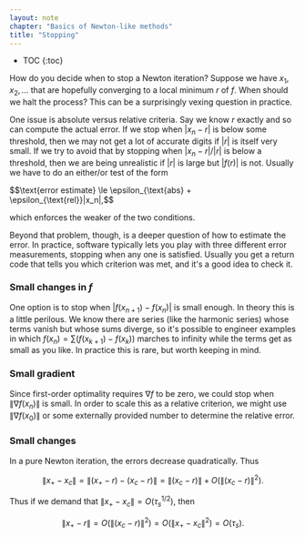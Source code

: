 ```yaml
---
layout: note
chapter: "Basics of Newton-like methods"
title: "Stopping"
---
```

* TOC
{:toc}

How do you decide when to stop a Newton iteration? Suppose we have $x_1,x_2,\ldots$ that are hopefully converging to a local minimum $r$ of $f$. When should we halt the process? This can be a surprisingly vexing question in practice.

One issue is absolute versus relative criteria. Say we know $r$ exactly and so can compute the actual error. If we stop when $|x_n-r|$ is below some threshold, then we may not get a lot of accurate digits if $|r|$ is itself very small. If we try to avoid that by stopping when $|x_n-r|/|r|$ is below a threshold, then we are being unrealistic if $|r|$ is large but $|f(r)|$ is not. Usually we have to do an either/or test of the form

$$\text{error estimate} \le \epsilon_{\text{abs} + \epsilon_{\text{rel}}|x_n|,$$

which enforces the weaker of the two conditions. 

Beyond that problem, though, is a deeper question of how to estimate the error. In practice, software typically lets you play with three different error measurements, stopping when any one is satisfied. Usually you get a return code that tells you which criterion was met, and it's a good idea to check it. 

### Small changes in $f$

One option is to stop when $|f(x_{n+1})-f(x_n)|$ is small enough. In theory this is a little perilous. We know there are series (like the harmonic series) whose terms vanish but whose sums diverge, so it's possible to engineer examples in which $f(x_n)=\sum (f(x_{k+1})-f(x_k))$ marches to infinity while the terms get as small as you like. In practice this is rare, but worth keeping in mind.

### Small gradient

Since first-order optimality requires $\nabla f$ to be zero, we could stop when $\|\nabla f(x_n)\|$ is small. In order to scale this as a relative criterion, we might use $\|\nabla f(x_0)\|$ or some externally provided number to determine the relative error.

### Small changes

In a pure Newton iteration, the errors decrease quadratically. Thus

$$ \| x_+ - x_c \| = \| (x_+-r) - (x_c-r) \| = \| (x_c-r) \| + O(\| (x_c-r) \|^2).$$

Thus if we demand that $\|x_+-x_c\|=O(\tau_s^{1/2})$, then

$$ \|x_+-r\| = O(\| (x_c-r) \|^2 ) = O( \| x_+ - x_c \|^2) = O(\tau_s).$$

